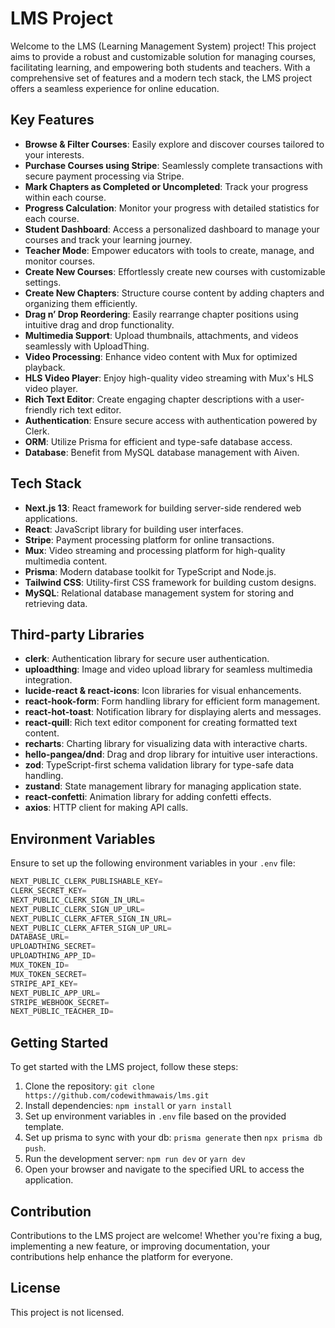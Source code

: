 # LMS Project

Welcome to the LMS (Learning Management System) project! This project aims to provide a robust and customizable solution for managing courses, facilitating learning, and empowering both students and teachers. With a comprehensive set of features and a modern tech stack, the LMS project offers a seamless experience for online education.

## Key Features

- **Browse & Filter Courses**: Easily explore and discover courses tailored to your interests.
- **Purchase Courses using Stripe**: Seamlessly complete transactions with secure payment processing via Stripe.
- **Mark Chapters as Completed or Uncompleted**: Track your progress within each course.
- **Progress Calculation**: Monitor your progress with detailed statistics for each course.
- **Student Dashboard**: Access a personalized dashboard to manage your courses and track your learning journey.
- **Teacher Mode**: Empower educators with tools to create, manage, and monitor courses.
- **Create New Courses**: Effortlessly create new courses with customizable settings.
- **Create New Chapters**: Structure course content by adding chapters and organizing them efficiently.
- **Drag n’ Drop Reordering**: Easily rearrange chapter positions using intuitive drag and drop functionality.
- **Multimedia Support**: Upload thumbnails, attachments, and videos seamlessly with UploadThing.
- **Video Processing**: Enhance video content with Mux for optimized playback.
- **HLS Video Player**: Enjoy high-quality video streaming with Mux's HLS video player.
- **Rich Text Editor**: Create engaging chapter descriptions with a user-friendly rich text editor.
- **Authentication**: Ensure secure access with authentication powered by Clerk.
- **ORM**: Utilize Prisma for efficient and type-safe database access.
- **Database**: Benefit from MySQL database management with Aiven.

## Tech Stack

- **Next.js 13**: React framework for building server-side rendered web applications.
- **React**: JavaScript library for building user interfaces.
- **Stripe**: Payment processing platform for online transactions.
- **Mux**: Video streaming and processing platform for high-quality multimedia content.
- **Prisma**: Modern database toolkit for TypeScript and Node.js.
- **Tailwind CSS**: Utility-first CSS framework for building custom designs.
- **MySQL**: Relational database management system for storing and retrieving data.

## Third-party Libraries

- **clerk**: Authentication library for secure user authentication.
- **uploadthing**: Image and video upload library for seamless multimedia integration.
- **lucide-react & react-icons**: Icon libraries for visual enhancements.
- **react-hook-form**: Form handling library for efficient form management.
- **react-hot-toast**: Notification library for displaying alerts and messages.
- **react-quill**: Rich text editor component for creating formatted text content.
- **recharts**: Charting library for visualizing data with interactive charts.
- **hello-pangea/dnd**: Drag and drop library for intuitive user interactions.
- **zod**: TypeScript-first schema validation library for type-safe data handling.
- **zustand**: State management library for managing application state.
- **react-confetti**: Animation library for adding confetti effects.
- **axios**: HTTP client for making API calls.

## Environment Variables

Ensure to set up the following environment variables in your `.env` file:

```js
NEXT_PUBLIC_CLERK_PUBLISHABLE_KEY=
CLERK_SECRET_KEY=
NEXT_PUBLIC_CLERK_SIGN_IN_URL=
NEXT_PUBLIC_CLERK_SIGN_UP_URL=
NEXT_PUBLIC_CLERK_AFTER_SIGN_IN_URL=
NEXT_PUBLIC_CLERK_AFTER_SIGN_UP_URL=
DATABASE_URL=
UPLOADTHING_SECRET=
UPLOADTHING_APP_ID=
MUX_TOKEN_ID=
MUX_TOKEN_SECRET=
STRIPE_API_KEY=
NEXT_PUBLIC_APP_URL=
STRIPE_WEBHOOK_SECRET=
NEXT_PUBLIC_TEACHER_ID=
```


## Getting Started

To get started with the LMS project, follow these steps:

1. Clone the repository: `git clone https://github.com/codewithmawais/lms.git`
2. Install dependencies: `npm install` or `yarn install`
3. Set up environment variables in `.env` file based on the provided template.
4. Set up prisma to sync with your db: `prisma generate` then `npx prisma db push`.
4. Run the development server: `npm run dev` or `yarn dev`
5. Open your browser and navigate to the specified URL to access the application.

## Contribution

Contributions to the LMS project are welcome! Whether you're fixing a bug, implementing a new feature, or improving documentation, your contributions help enhance the platform for everyone.

## License

This project is not licensed.
